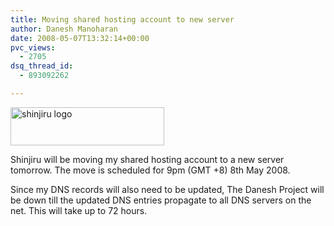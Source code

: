 ```yaml
---
title: Moving shared hosting account to new server
author: Danesh Manoharan
date: 2008-05-07T13:32:14+00:00
pvc_views:
  - 2705
dsq_thread_id:
  - 893092262

---
```

[<img loading="lazy" class="alignnone size-full wp-image-540" title="shinjiru logo" src="/wp-content/uploads/2008/05/shinjiru-logo.jpg" alt="shinjiru logo" width="246" height="61" />][1]

Shinjiru will be moving my shared hosting account to a new server tomorrow. The move is scheduled for 9pm (GMT +8) 8th May 2008.

Since my DNS records will also need to be updated, The Danesh Project will be down till the updated DNS entries propagate to all DNS servers on the net. This will take up to 72 hours.

 [1]: /wp-content/uploads/2008/05/shinjiru-logo.jpg